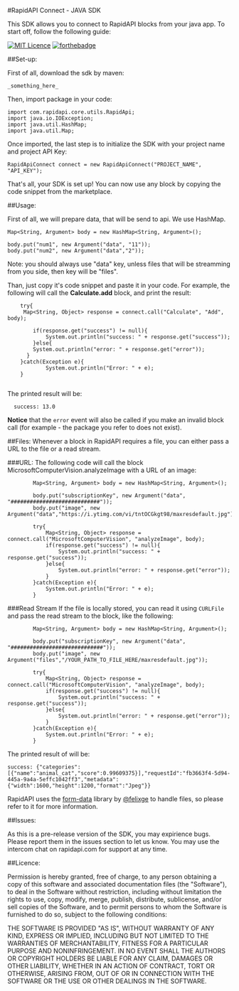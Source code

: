 #RapidAPI Connect - JAVA SDK

This SDK allows you to connect to RapidAPI blocks from your java app. To start off, follow the following guide:

[![MIT Licence](https://badges.frapsoft.com/os/mit/mit.png?v=103)](https://opensource.org/licenses/mit-license.php)
[![forthebadge](http://forthebadge.com/images/badges/built-by-developers.svg)](http://forthebadge.com)

##Set-up:

First of all, download the sdk by maven:

    _something_here_

Then, import package in your code:

    import com.rapidapi.core.utils.RapidApi;
    import java.io.IOException;
    import java.util.HashMap;
    import java.util.Map;

Once imported, the last step is to initialize the SDK with your project name and project API Key:

    RapidApiConnect connect = new RapidApiConnect("PROJECT_NAME", "API_KEY");

That's all, your SDK is set up! You can now use any block by copying the code snippet from the marketplace.

##Usage:

First of all, we will prepare data, that will be send to api. We use HashMap.

	Map<String, Argument> body = new HashMap<String, Argument>();
    
    body.put("num1", new Argument("data", "11"));
    body.put("num2", new Argument("data","2"));
    
Note: you should always use "data" key, unless files that will be streamming from you side, then key will be "files".

Than, just copy it's code snippet and paste it in your code. For example, the following will call the **Calculate.add** block, and print the result:

```
    try{
     Map<String, Object> response = connect.call("Calculate", "Add", body);
     
	    if(response.get("success") != null){
	    	System.out.println("success: " + response.get("success"));
	    }else{
      	System.out.println("error: " + response.get("error"));
      }
    }catch(Exception e){
	    	System.out.println("Error: " + e);
    }
    
```

The printed result will be:

```
  success: 13.0
```

**Notice** that the `error` event will also be called if you make an invalid block call (for example - the package you refer to does not exist).

##Files:
Whenever a block in RapidAPI requires a file, you can either pass a URL to the file or a read stream.

###URL:
The following code will call the block MicrosoftComputerVision.analyzeImage with a URL of an image:

```
	    Map<String, Argument> body = new HashMap<String, Argument>();
      
    	body.put("subscriptionKey", new Argument("data", "############################"));
    	body.put("image", new Argument("data","https://i.ytimg.com/vi/tntOCGkgt98/maxresdefault.jpg"));

	    try{
	    	Map<String, Object> response = connect.call("MicrosoftComputerVision", "analyzeImage", body);
	    	if(response.get("success") != null){
	    		System.out.println("success: " + response.get("success"));
	    	}else{
      			System.out.println("error: " + response.get("error"));
      		}
	    }catch(Exception e){
	    	System.out.println("Error: " + e);
	    }

```

###Read Stream
If the file is locally stored, you can read it using `CURLFile` and pass the read stream to the block, like the following:
```
		Map<String, Argument> body = new HashMap<String, Argument>();
    
    	body.put("subscriptionKey", new Argument("data", "#############################"));
    	body.put("image", new Argument("files","/YOUR_PATH_TO_FILE_HERE/maxresdefault.jpg"));

	    try{
	    	Map<String, Object> response = connect.call("MicrosoftComputerVision", "analyzeImage", body);
	    	if(response.get("success") != null){
	    		System.out.println("success: " + response.get("success"));
	    	}else{
      			System.out.println("error: " + response.get("error"));
      		}
	    }catch(Exception e){
	    	System.out.println("Error: " + e);
	    }
```

The printed result of will be:

```
success: {"categories":[{"name":"animal_cat","score":0.99609375}],"requestId":"fb3663f4-5d94-445a-9a4a-5effc1042ff3","metadata":{"width":1600,"height":1200,"format":"Jpeg"}}
```

RapidAPI uses the [form-data](https://github.com/form-data/form-data) library by [@felixge](https://github.com/felixge) to handle files, so please refer to it for more information.

##Issues:

As this is a pre-release version of the SDK, you may expirience bugs. Please report them in the issues section to let us know. You may use the intercom chat on rapidapi.com for support at any time.

##Licence:

Permission is hereby granted, free of charge, to any person obtaining a copy of this software and associated documentation files (the "Software"), to deal in the Software without restriction, including without limitation the rights to use, copy, modify, merge, publish, distribute, sublicense, and/or sell copies of the Software, and to permit persons to whom the Software is furnished to do so, subject to the following conditions:

THE SOFTWARE IS PROVIDED "AS IS", WITHOUT WARRANTY OF ANY KIND, EXPRESS OR IMPLIED, INCLUDING BUT NOT LIMITED TO THE WARRANTIES OF MERCHANTABILITY, FITNESS FOR A PARTICULAR PURPOSE AND NONINFRINGEMENT. IN NO EVENT SHALL THE AUTHORS OR COPYRIGHT HOLDERS BE LIABLE FOR ANY CLAIM, DAMAGES OR OTHER LIABILITY, WHETHER IN AN ACTION OF CONTRACT, TORT OR OTHERWISE, ARISING FROM, OUT OF OR IN CONNECTION WITH THE SOFTWARE OR THE USE OR OTHER DEALINGS IN THE SOFTWARE.
